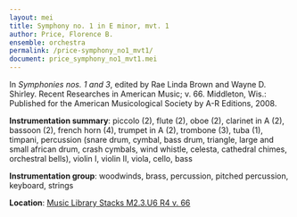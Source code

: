 ```yaml
---
layout: mei
title: Symphony no. 1 in E minor, mvt. 1
author: Price, Florence B.
ensemble: orchestra
permalink: /price-symphony_no1_mvt1/
document: price_symphony_no1_mvt1.mei
---
```


In *Symphonies nos. 1 and 3*, edited by Rae Linda Brown and Wayne D. Shirley. Recent Researches in American Music; v. 66. Middleton, Wis.: Published for the American Musicological Society by A-R Editions, 2008.

**Instrumentation summary**: piccolo (2), flute (2), oboe (2), clarinet in A (2), bassoon (2), french horn (4), trumpet in A (2), trombone (3), tuba (1), timpani, percussion (snare drum, cymbal, bass drum, triangle, large and small african drum, crash cymbals, wind whistle, celesta, cathedral chimes, orchestral bells), violin I, violin II, viola, cello, bass 

**Instrumentation group**: woodwinds, brass, percussion, pitched percussion, keyboard, strings 
 
**Location**: <a href="https://tufts-primo.hosted.exlibrisgroup.com/permalink/f/bnf7qa/01TUN_ALMA2185941740003851" target="_blank"> Music Library Stacks M2.3.U6 R4 v. 66</a>

